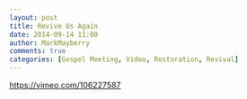 ```yaml
---
layout: post
title: Revive Us Again
date: 2014-09-14 11:00
author: MarkMayberry
comments: true
categories: [Gospel Meeting, Video, Restoration, Revival]
---
```

https://vimeo.com/106227587
